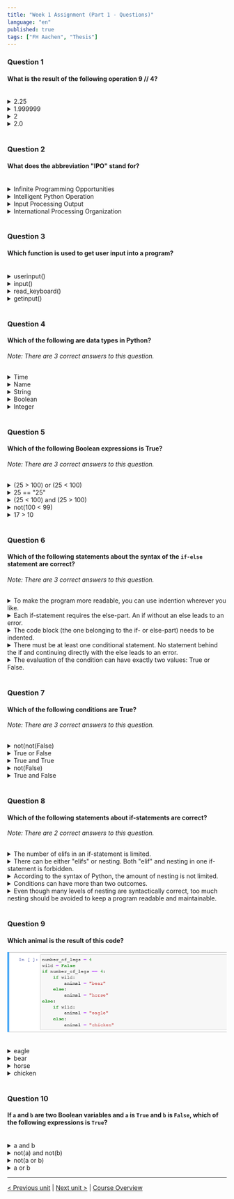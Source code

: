 ```yaml
---
title: "Week 1 Assignment (Part 1 - Questions)"
language: "en"
published: true
tags: ["FH Aachen", "Thesis"]
---
```


### Question 1

#### What is the result of the following operation 9 // 4?

<br>

<details>
	<summary>2.25</summary>
	<img  src="imgs/cross.png" width="25">
</details>


<details>
	<summary>1.999999 </summary>
	<img  src="imgs/cross.png" width="25">
</details>


<details>
	<summary>2</summary>
	<img  src="imgs/check.png" width="25">
</details>


<details>
	<summary>2.0</summary>
	<img  src="imgs/cross.png" width="25">
</details>

<br>

### Question 2

#### What does the abbreviation "IPO" stand for?

<br>

<details>
	<summary>Infinite Programming Opportunities </summary>
	<img  src="imgs/cross.png" width="25">
</details>


<details>
	<summary>Intelligent Python Operation</summary>
	<img  src="imgs/cross.png" width="25">
</details>


<details>
	<summary>Input Processing Output</summary>
	<img  src="imgs/check.png" width="25">
</details>


<details>
	<summary>International Processing Organization</summary>
	<img  src="imgs/cross.png" width="25">
</details>

<br>


### Question 3

#### Which function is used to get user input into a program?

<br>

<details>
	<summary>userinput()</summary>
	<img  src="imgs/cross.png" width="25">
</details>


<details>
	<summary>input()</summary>
	<img  src="imgs/check.png" width="25">
</details>


<details>
	<summary>read_keyboard()</summary>
	<img  src="imgs/cross.png" width="25">
</details>


<details>
	<summary>getinput()</summary>
	<img  src="imgs/cross.png" width="25">
</details>

<br>

### Question 4

#### Which of the following are data types in Python?

*Note: There are 3 correct answers to this question.*

<br>

<details>
	<summary>Time</summary>
	<img  src="imgs/cross.png" width="25">
</details>


<details>
	<summary>Name</summary>
	<img  src="imgs/cross.png" width="25">
</details>


<details>
	<summary>String</summary>
	<img  src="imgs/check.png" width="25">
</details>


<details>
	<summary>Boolean</summary>
	<img  src="imgs/check.png" width="25">
</details>


<details>
	<summary>Integer</summary>
	<img  src="imgs/check.png" width="25">
</details>


<br>

### Question 5

#### Which of the following Boolean expressions is True?

*Note: There are 3 correct answers to this question.*

<br>

<details>
	<summary>(25 > 100) or (25 < 100)</summary>
	<img  src="imgs/check.png" width="25">
</details>


<details>
	<summary>25 == "25"</summary>
	<img  src="imgs/cross.png" width="25">
</details>


<details>
	<summary>(25 < 100) and (25 > 100) </summary>
	<img  src="imgs/cross.png" width="25">
</details>


<details>
	<summary>not(100 < 99) </summary>
	<img  src="imgs/check.png" width="25">
</details>


<details>
	<summary>17 > 10 </summary>
	<img  src="imgs/check.png" width="25">
</details>


<br>

### Question 6

#### Which of the following statements about the syntax of the ```if-else``` statement are correct?

*Note: There are 3 correct answers to this question.*

<br>

<details>
	<summary>To make the program more readable, you can use indention wherever you like.</summary>
	<img  src="imgs/cross.png" width="25">
</details>


<details>
	<summary>Each if-statement requires the else-part. An if without an else leads to an error.</summary>
	<img  src="imgs/cross.png" width="25">
</details>


<details>
	<summary>The code block (the one belonging to the if- or else-part) needs to be indented.</summary>
	<img  src="imgs/check.png" width="25">
</details>


<details>
	<summary>There must be at least one conditional statement. No statement behind the if and continuing directly with the else leads to an error.</summary>
	<img  src="imgs/check.png" width="25">
</details>


<details>
	<summary>The evaluation of the condition can have exactly two values: True or False.</summary>
	<img  src="imgs/check.png" width="25">
</details>


<br>

### Question 7

#### Which of the following conditions are True?

*Note: There are 3 correct answers to this question.*

<br>

<details>
	<summary>not(not(False) </summary>
	<img  src="imgs/cross.png" width="25">
</details>


<details>
	<summary>True or False</summary>
	<img  src="imgs/check.png" width="25">
</details>


<details>
	<summary>True and True </summary>
	<img  src="imgs/check.png" width="25">
</details>


<details>
	<summary>not(False) </summary>
	<img  src="imgs/check.png" width="25">
</details>


<details>
	<summary>True and False </summary>
	<img  src="imgs/cross.png" width="25">
</details>


<br>

### Question 8

#### Which of the following statements about if-statements are correct?

*Note: There are 2 correct answers to this question.*

<br>

<details>
	<summary>The number of elifs in an if-statement is limited.</summary>
	<img  src="imgs/cross.png" width="25">
</details>


<details>
	<summary>There can be either "elifs" or nesting. Both "elif" and nesting in one if-statement is forbidden.</summary>
	<img  src="imgs/cross.png" width="25">
</details>


<details>
	<summary>According to the syntax of Python, the amount of nesting is not limited.</summary>
	<img  src="imgs/check.png" width="25">
</details>


<details>
	<summary>Conditions can have more than two outcomes.</summary>
	<img  src="imgs/cross.png" width="25">
</details>


<details>
	<summary>Even though many levels of nesting are syntactically correct, too much nesting should be avoided to keep a program readable and maintainable.</summary>
	<img  src="imgs/check.png" width="25">
</details>

<br>

### Question 9

#### Which animal is the result of this code?

<img src=imgs/week1_assignment_f9.png width="550"><br><br>

<details>
	<summary>eagle</summary>
	<img  src="imgs/cross.png" width="25">
</details>


<details>
	<summary>bear</summary>
	<img  src="imgs/cross.png" width="25">
</details>


<details>
	<summary>horse</summary>
	<img  src="imgs/check.png" width="25">
</details>


<details>
	<summary>chicken</summary>
	<img  src="imgs/cross.png" width="25">
</details>




<br>

### Question 10

#### If ```a``` and ```b``` are two Boolean variables and ```a``` is ```True``` and ```b``` is ```False```, which of the following expressions is ```True```?

<br>

<details>
	<summary>a and b</summary>
	<img  src="imgs/cross.png" width="25">
</details>


<details>
	<summary>not(a) and not(b) </summary>
	<img  src="imgs/cross.png" width="25">
</details>


<details>
	<summary>not(a or b)</summary>
	<img  src="imgs/cross.png" width="25">
</details>


<details>
	<summary>a or b</summary>
	<img  src="imgs/check.png" width="25">
</details>



---

[< Previous unit](/teaching/python-mooc/) | [Next unit >](/teaching/python-mooc/) |
[Course Overview](/teaching/python-mooc)